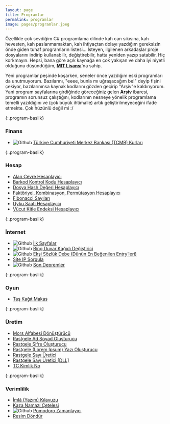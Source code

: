 ```yaml
---
layout: page
title: Programlar
permalink: programlar
image: pages/programlar.jpeg
---
```

Özellikle çok sevdiğim C# programlama dilinde kah can sıkısına, kah hevesten, kah paslanmamaktan, kah ihtiyaçtan dolayı yazdığım gereksizin önde giden tuhaf programların listesi... İsteyen, ilgilenen arkadaşlar proje dosyalarını indirip kullanabilir, değiştirebilir, hatta yeniden yazıp satabilir. Hiç korkmayın. Hepsi, bana göre açık kaynağa en çok yakışan ve daha iyi niyetli olduğunu düşündüğüm, **[MIT Lisansı](https://choosealicense.com/licenses/mit)**'na sahip.

Yeni programlar peşinde koşarken, seneler önce yazdığım eski programları da unutmuyorum. Bazılarını, "eeee, bunla mı uğraşacağım be!" deyip fişini çekiyor, bazılarınınsa kaynak kodlarını gözden geçirip "Arşiv"e kaldırıyorum. Yani program sayfalarına girdiğinde göreceğiniz gelen **Arşiv** ibaresi, programın sorunsuz çalıştığını, kodlarının nesneye yönelik programlama temelli yazıldığını ve (çok büyük ihtimalle) artık geliştirilmeyeceğini ifade etmekte. Çok hüzünlü değil mi :/ 

{:.program-baslik}
### Finans
* ![Github](https://img.shields.io/badge/GitHub-gray.svg?style=flat) [Türkiye Cumhuriyeti Merkez Bankası (TCMB) Kurları](/programlar/tcmb-kurlari)

{:.program-baslik}
### Hesap
* [Alan Çevre Hesaplayıcı](/programlar/alan-cevre-hesaplayici)
* [Barkod Kontrol Kodu Hesaplayıcı](/programlar/barkod-kontrol-kodu-hesaplayici)
* [Dosya Hash Değeri Hesaplayıcı](/programlar/dosya-hash-degeri-hesaplayici)
* [Faktöriyel, Kombinasyon, Permütasyon Hesaplayıcı](/programlar/fkp-hesaplayici)
* [Fibonacci Sayıları](/programlar/fibonacci-sayilari)
* [Uyku Saati Hesaplayıcı](/programlar/uyku-saati-hesaplayici)
* [Vücut Kitle Endeksi Hesaplayıcı](/programlar/vucut-kitle-endeksi-hesaplayici)

{:.program-baslik}
### İnternet
* ![Github](https://img.shields.io/badge/GitHub-gray.svg?style=flat) [İlk Sayfalar](/programlar/ilk-sayfalar)
* ![Github](https://img.shields.io/badge/GitHub-gray.svg?style=flat) [Bing Duvar Kağıdı Değiştirici](/programlar/bing-duvar-kagidi-degistirici) 
* ![Github](https://img.shields.io/badge/GitHub-gray.svg?style=flat) [Ekşi Sözlük Debe (Dünün En Beğenilen Entry’leri)](/programlar/eksi-sozluk-debe)
* [Site IP Sorgula](/programlar/site-ip-sorgula)
* ![Github](https://img.shields.io/badge/GitHub-gray.svg?style=flat) [Son Depremler](/programlar/son-depremler)

{:.program-baslik}
### Oyun
* [Taş Kağıt Makas](/programlar/tas-kagit-makas)

{:.program-baslik}
### Üretim
* [Mors Alfabesi Dönüştürücü](/programlar/mors-alfabesi-donusturucu)
* [Rastgele Ad Soyad Oluşturucu](/programlar/rastgele-ad-soyad-olusturucu)
* [Rastgele Şifre Oluşturucu](/programlar/rastgele-sifre-olusturucu)
* [Rastgele (Lorem Ipsum) Yazı Oluşturucu](/programlar/rastgele-yazi-olusturucu)
* [Rastgele Sayı Üretici](/programlar/rastgele-sayi-uretici)
* [Rastgele Sayı Üretici [DLL]](/programlar/rastgele-sayi-uretici-dll)
* [TC Kimlik No](/programlar/tc-kimlik-no)

{:.program-baslik}
### Verimlilik
* [İmlâ (Yazım) Kılavuzu](/programlar/imla-yazim-kilavuzu)
* [Kaza Namazı Çetelesi](/programlar/kaza-namazi-cetelesi)
* ![Github](https://img.shields.io/badge/GitHub-gray.svg?style=flat) [Pomodoro Zamanlayıcı](/programlar/pomodoro-zamanlayici)
* [Resim Döndür](/programlar/resim-dondur)